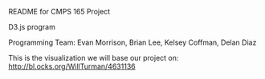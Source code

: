README for CMPS 165 Project

D3.js program

Programming Team: Evan Morrison, Brian Lee, Kelsey Coffman, Delan Diaz


This is the visualization we will base our project on:
http://bl.ocks.org/WillTurman/4631136